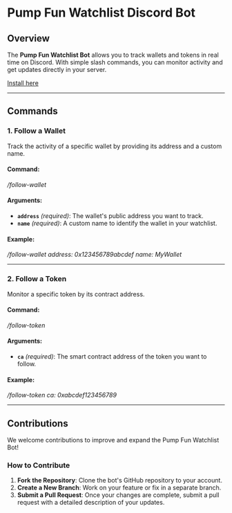 # Pump Fun Watchlist Discord Bot 

## Overview  
The **Pump Fun Watchlist Bot** allows you to track wallets and tokens in real time on Discord. With simple slash commands, you can monitor activity and get updates directly in your server.

[Install here](https://discord.com/oauth2/authorize?client_id=1315115026775933031)

---

## Commands  

### 1. **Follow a Wallet**  
Track the activity of a specific wallet by providing its address and a custom name.

#### Command:  
_/follow-wallet_

#### Arguments:  
- **`address`** *(required)*: The wallet's public address you want to track.  
- **`name`** *(required)*: A custom name to identify the wallet in your watchlist.

#### Example:  
_/follow-wallet address: 0x123456789abcdef name: MyWallet_

---

### 2. **Follow a Token**  
Monitor a specific token by its contract address.

#### Command:  
_/follow-token_

#### Arguments:  
- **`ca`** *(required)*: The smart contract address of the token you want to follow.  

#### Example:  
_/follow-token ca: 0xabcdef123456789_

---

## Contributions  
We welcome contributions to improve and expand the Pump Fun Watchlist Bot!  

### How to Contribute  
1. **Fork the Repository**: Clone the bot's GitHub repository to your account.  
2. **Create a New Branch**: Work on your feature or fix in a separate branch.  
3. **Submit a Pull Request**: Once your changes are complete, submit a pull request with a detailed description of your updates.  

